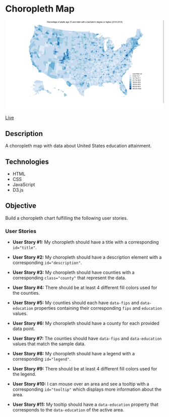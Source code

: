 # Choropleth Map

![Choropleth Chart](screenshot.png)

[Live](https://jjnilton.github.io/freecodecamp-projects/data-visualization/choropleth-map/dist)

## Description

A choropleth map with data about United States education attainment.

## Technologies

- HTML
- CSS
- JavaScript
- D3.js

## Objective

Build a choropleth chart fulfilling the following user stories.

### User Stories

- **User Story #1:** My choropleth should have a title with a corresponding `id="title"`.

- **User Story #2:** My choropleth should have a description element with a corresponding `id="description"`.

- **User Story #3:** My choropleth should have counties with a corresponding `class="county"` that represent the data.

- **User Story #4:** There should be at least 4 different fill colors used for the counties.

- **User Story #5:** My counties should each have `data-fips` and `data-education` properties containing their corresponding `fips` and `education` values.

- **User Story #6:** My choropleth should have a county for each provided data point.

- **User Story #7:** The counties should have `data-fips` and `data-education` values that match the sample data.

- **User Story #8:** My choropleth should have a legend with a corresponding `id="legend"`.

- **User Story #9:** There should be at least 4 different fill colors used for the legend.

- **User Story #10:** I can mouse over an area and see a tooltip with a corresponding `id="tooltip"` which displays more information about the area.

- **User Story #11:** My tooltip should have a `data-education` property that corresponds to the `data-education` of the active area.